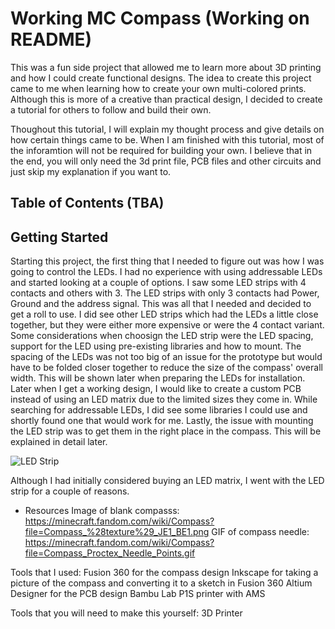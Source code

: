 # Working MC Compass (Working on README)
This was a fun side project that allowed me to learn more about 3D printing and how I could create functional designs. The idea to create this project came to me when learning how to create your own multi-colored prints. 
Although this is more of a creative than practical design, I decided to create a tutorial for others to follow and build their own. 

Thoughout this tutorial, I will explain my thought process and give details on how certain things came to be. When I am finished with this tutorial, most of the inforamtion will not be required for building your own. 
I believe that in the end, you will only need the 3d print file, PCB files and other circuits and just skip my explanation if you want to.

## Table of Contents (TBA)

## Getting Started
Starting this project, the first thing that I needed to figure out was how I was going to control the LEDs. I had no experience with using addressable LEDs and started looking at a couple of options. I saw some LED strips with 4 contacts and others with 3. The LED strips with only 3 contacts had Power, Ground and the address signal. 
This was all that I needed and decided to get a roll to use. I did see other LED strips which had the LEDs a little close together, but they were either more expensive or were the 4 contact variant. Some considerations when choosign the LED strip were the LED spacing, support for the LED using pre-existing libraries and how to mount.
The spacing of the LEDs was not too big of an issue for the prototype but would have to be folded closer together to reduce the size of the compass' overall width. This will be shown later when preparing the LEDs for installation. 
Later when I get a working design, I would like to create a custom PCB instead of using an LED matrix due to the limited sizes they come in. 
While searching for addressable LEDs, I did see some libraries I could use and shortly found one that would work for me. Lastly, the issue with mounting the LED strip was to get them in the right place in the compass. This will be explained in detail later.


![LED Strip](/Images/LED_Strip.jpg)


Although I had initially considered buying an LED matrix, I went with the LED strip for a couple of reasons. 




- Resources
 Image of blank compasss: https://minecraft.fandom.com/wiki/Compass?file=Compass_%28texture%29_JE1_BE1.png
 GIF of compass needle: https://minecraft.fandom.com/wiki/Compass?file=Compass_Proctex_Needle_Points.gif
 

Tools that I used: 
 Fusion 360 for the compass design
 Inkscape for taking a picture of the compass and converting it to a sketch in Fusion 360
 Altium Designer for the PCB design
 Bambu Lab P1S printer with AMS

Tools that you will need to make this yourself: 
 3D Printer
 